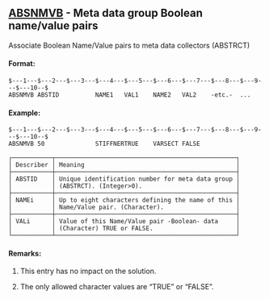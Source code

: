 ## [ABSNMVB](https://nexus.hexagon.com/documentationcenter/bundle/MSC_Nastran_2022.4/page/Nastran_Combined_Book/qrg/bulkab/TOC.ABSNMVB.xhtml) - Meta data group Boolean name/value pairs

Associate Boolean Name/Value pairs to meta data collectors (ABSTRCT)

#### Format:

```nastran
$---1---$---2---$---3---$---4---$---5---$---6---$---7---$---8---$---9---$---10--$
ABSNMVB ABSTID          NAME1   VAL1    NAME2   VAL2    -etc.-  ...             
```
#### Example:

```nastran
$---1---$---2---$---3---$---4---$---5---$---6---$---7---$---8---$---9---$---10--$
ABSNMVB 50              STIFFNERTRUE    VARSECT FALSE                           
```
```text
┌───────────┬──────────────────────────────────────────────────┐
│ Describer │ Meaning                                          │
├───────────┼──────────────────────────────────────────────────┤
│ ABSTID    │ Unique identification number for meta data group │
│           │ (ABSTRCT). (Integer>0).                          │
├───────────┼──────────────────────────────────────────────────┤
│ NAMEi     │ Up to eight characters defining the name of this │
│           │ Name/Value pair. (Character).                    │
├───────────┼──────────────────────────────────────────────────┤
│ VALi      │ Value of this Name/Value pair -Boolean- data     │
│           │ (Character) TRUE or FALSE.                       │
└───────────┴──────────────────────────────────────────────────┘
```
#### Remarks:

1. This entry has no impact on the solution.

2. The only allowed character values are “TRUE” or “FALSE”.

